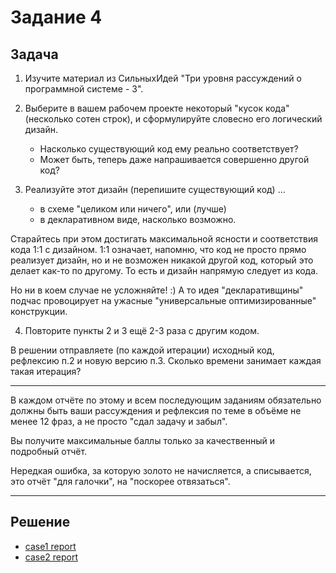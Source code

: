 # Задание 4

## Задача

1. Изучите материал из СильныхИдей "Три уровня рассуждений о программной системе - 3".

2. Выберите в вашем рабочем проекте некоторый "кусок кода" (несколько сотен строк), и сформулируйте словесно его
   логический дизайн.
    - Насколько существующий код ему реально соответствует?
    - Может быть, теперь даже напрашивается совершенно другой код?

3. Реализуйте этот дизайн (перепишите существующий код) ...
    - в схеме "целиком или ничего", или (лучше)
    - в декларативном виде, насколько возможно.

Старайтесь при этом достигать максимальной ясности и соответствия кода 1:1 с дизайном.
1:1 означает, напомню, что код не просто прямо реализует дизайн, но и не возможен никакой другой код, который это делает
как-то по другому. То есть и дизайн напрямую следует из кода.

Но ни в коем случае не усложняйте! :) А то идея "декларативщины" подчас провоцирует на ужасные "универсальные
оптимизированные" конструкции.

4. Повторите пункты 2 и 3 ещё 2-3 раза с другим кодом.

В решении отправляете (по каждой итерации) исходный код, рефлексию п.2 и новую версию п.3. Сколько времени занимает
каждая такая итерация?

---

В каждом отчёте по этому и всем последующим заданиям обязательно должны быть ваши рассуждения и рефлексия по теме в
объёме не менее 12 фраз, а не просто "сдал задачу и забыл".

Вы получите максимальные баллы только за качественный и подробный отчёт.

Нередкая ошибка, за которую золото не начисляется, а списывается, это отчёт "для галочки", на "поскорее отвязаться".

---

## Решение

- [case1 report](case1/report.md)
- [case2 report](case2/report.md)

